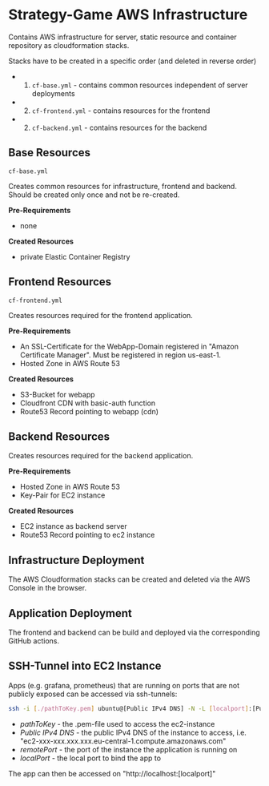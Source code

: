 # Strategy-Game AWS Infrastructure

Contains AWS infrastructure for server, static resource and container repository as cloudformation stacks.

Stacks have to be created in a specific order (and deleted in reverse order)

- 1. `cf-base.yml` - contains common resources independent of server deployments
- 2. `cf-frontend.yml` - contains resources for the frontend
- 2. `cf-backend.yml` - contains resources for the backend


## Base Resources

`cf-base.yml`

Creates common resources for infrastructure, frontend and backend. Should be created only once and not be re-created.

**Pre-Requirements**

 - none

**Created Resources**

 - private Elastic Container Registry


## Frontend Resources

`cf-frontend.yml`

Creates resources required for the frontend application.

**Pre-Requirements**

- An SSL-Certificate for the WebApp-Domain registered in "Amazon Certificate Manager". Must be registered in region us-east-1.
- Hosted Zone in AWS Route 53

**Created Resources**

- S3-Bucket for webapp
- Cloudfront CDN with basic-auth function
- Route53 Record pointing to webapp (cdn)


## Backend Resources

Creates resources required for the backend application.

**Pre-Requirements**

- Hosted Zone in AWS Route 53
- Key-Pair for EC2 instance

**Created Resources**

- EC2 instance as backend server
- Route53 Record pointing to ec2 instance


## Infrastructure Deployment

The AWS Cloudformation stacks can be created and deleted via the AWS Console in the browser.


## Application Deployment

The frontend and backend can be build and deployed via the corresponding GitHub actions.


## SSH-Tunnel into EC2 Instance

Apps (e.g. grafana, prometheus) that are running on ports that are not publicly exposed can be accessed via ssh-tunnels:

```bash
ssh -i [./pathToKey.pem] ubuntu@[Public IPv4 DNS] -N -L [localport]:[Public IPv4 DNS]:[remotePort]
```

- *pathToKey* - the .pem-file used to access the ec2-instance
- *Public IPv4 DNS* - the public IPv4 DNS of the instance to access, i.e. "ec2-xxx-xxx.xxx.xxx.eu-central-1.compute.amazonaws.com"
- *remotePort* - the port of the instance the application is running on
- *localPort* - the local port to bind the app to

The app can then be accessed on "http://localhost:[localport]" 
